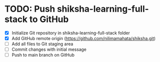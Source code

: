 # TODO: Push shiksha-learning-full-stack to GitHub

- [x] Initialize Git repository in shiksha-learning-full-stack folder
- [x] Add GitHub remote origin (https://github.com/nilimamahata/shiksha.git)
- [ ] Add all files to Git staging area
- [ ] Commit changes with initial message
- [ ] Push to main branch on GitHub
